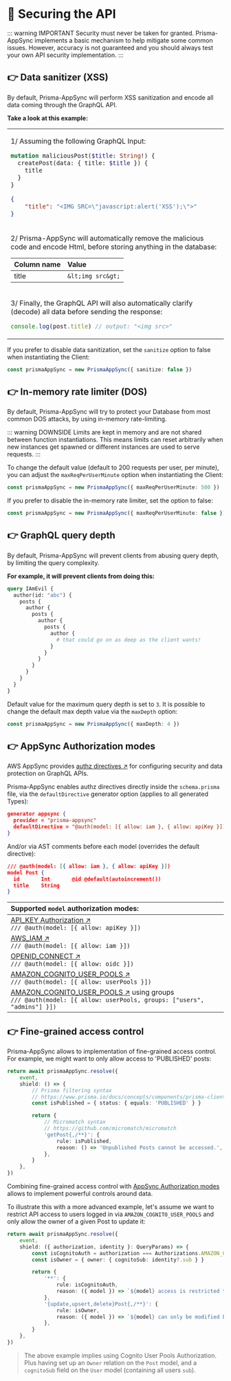 # 🚨 Securing the API

::: warning IMPORTANT
Security must never be taken for granted. Prisma-AppSync implements a basic mechanism to help mitigate some common issues. However, accuracy is not guaranteed and you should always test your own API security implementation.
:::

## 👉 Data sanitizer (XSS)

By default, Prisma-AppSync will perform XSS sanitization and encode all data coming through the GraphQL API.

**Take a look at this example:**

<table><tr><td width="800px">

1/ Assuming the following GraphQL Input:

```graphql
mutation maliciousPost($title: String!) {
  createPost(data: { title: $title }) {
    title
  }
}
```

```json
{
    "title": "<IMG SRC=\"javascript:alert('XSS');\">"
}
```

</td></tr><tr><td>

2/ Prisma-AppSync will automatically remove the malicious code and encode Html, before storing anything in the database:

| Column name | Value |
| ------------- |:-------------|
| title | `&lt;img src&gt;` |

</td></tr><tr><td>

3/ Finally, the GraphQL API will also automatically clarify (decode) all data before sending the response:

```ts
console.log(post.title) // output: "<img src>"
```

</td></tr></table>

If you prefer to disable data sanitization, set the `sanitize` option to false when instantiating the Client:

```ts
const prismaAppSync = new PrismaAppSync({ sanitize: false })
```

## 👉 In-memory rate limiter (DOS)

By default, Prisma-AppSync will try to protect your Database from most common DOS attacks, by using in-memory rate-limiting.

::: warning DOWNSIDE
Limits are kept in memory and are not shared between function instantiations. This means limits can reset arbitrarily when new instances get spawned or different instances are used to serve requests.
:::

To change the default value (default to 200 requests per user, per minute), you can adjust the `maxReqPerUserMinute` option when instantiating the Client:

```ts
const prismaAppSync = new PrismaAppSync({ maxReqPerUserMinute: 500 })
```

If you prefer to disable the in-memory rate limiter, set the option to false:

```ts
const prismaAppSync = new PrismaAppSync({ maxReqPerUserMinute: false })
```

## 👉 GraphQL query depth

By default, Prisma-AppSync will prevent clients from abusing query depth, by limiting the query complexity.

**For example, it will prevent clients from doing this:**

```graphql
query IAmEvil {
  author(id: "abc") {
    posts {
      author {
        posts {
          author {
            posts {
              author {
                # that could go on as deep as the client wants!
              }
            }
          }
        }
      }
    }
  }
}
```

Default value for the maximum query depth is set to `3`. It is possible to change the default max depth value via the `maxDepth` option:

```ts
const prismaAppSync = new PrismaAppSync({ maxDepth: 4 })
```

## 👉 AppSync Authorization modes

AWS AppSync provides [authz directives ↗](https://docs.aws.amazon.com/appsync/latest/devguide/security-authz.html) for configuring security and data protection on GraphQL APIs.

Prisma-AppSync enables authz directives directly inside the `schema.prisma` file, via the `defaultDirective` generator option (applies to all generated Types):

```json
generator appsync {
  provider = "prisma-appsync"
  defaultDirective = "@auth(model: [{ allow: iam }, { allow: apiKey }])"
}
```

And/or via AST comments before each model (overrides the default directive):

```json
/// @auth(model: [{ allow: iam }, { allow: apiKey }])
model Post {
  id       Int       @id @default(autoincrement())
  title    String
}
```

| Supported `model` authorization modes: |
|:------------- |
| [API_KEY Authorization ↗](https://docs.aws.amazon.com/appsync/latest/devguide/security-authz.html#api-key-authorization)<br>`/// @auth(model: [{ allow: apiKey }])` |
| [AWS_IAM ↗](https://docs.aws.amazon.com/appsync/latest/devguide/security-authz.html#aws-iam-authorization)<br>`/// @auth(model: [{ allow: iam }])` |
| [OPENID_CONNECT ↗](https://docs.aws.amazon.com/appsync/latest/devguide/security-authz.html#openid-connect-authorization)<br>`/// @auth(model: [{ allow: oidc }])` |
| [AMAZON_COGNITO_USER_POOLS ↗](https://docs.aws.amazon.com/appsync/latest/devguide/security-authz.html#amazon-cognito-user-pools-authorization)<br>`/// @auth(model: [{ allow: userPools }])` |
| [AMAZON_COGNITO_USER_POOLS ↗](https://docs.aws.amazon.com/appsync/latest/devguide/security-authz.html#amazon-cognito-user-pools-authorization) using groups<br>`/// @auth(model: [{ allow: userPools, groups: ["users", "admins"] }])`<br> |

## 👉 Fine-grained access control

Prisma-AppSync allows to implementation of fine-grained access control. For example, we might want to only allow access to 'PUBLISHED' posts:

```ts
return await prismaAppSync.resolve({
    event,
    shield: () => {
        // Prisma filtering syntax
        // https://www.prisma.io/docs/concepts/components/prisma-client/filtering-and-sorting
        const isPublished = { status: { equals: 'PUBLISHED' } }

        return {
            // Micromatch syntax
            // https://github.com/micromatch/micromatch
            'getPost{,/**}': {
                rule: isPublished,
                reason: () => 'Unpublished Posts cannot be accessed.',
            },
        }
    },
})
```

Combining fine-grained access control with [AppSync Authorization modes](#👉-appsync-authorization-modes) allows to implement powerful controls around data.

To illustrate this with a more advanced example, let's assume we want to restrict API access to users logged in via `AMAZON_COGNITO_USER_POOLS` and only allow the owner of a given Post to update it:

```ts
return await prismaAppSync.resolve({
    event,
    shield: ({ authorization, identity }: QueryParams) => {
        const isCognitoAuth = authorization === Authorizations.AMAZON_COGNITO_USER_POOLS
        const isOwner = { owner: { cognitoSub: identity?.sub } }

        return {
            '**': {
                rule: isCognitoAuth,
                reason: ({ model }) => `${model} access is restricted to logged-in users.`,
            },
            '{update,upsert,delete}Post{,/**}': {
                rule: isOwner,
                reason: ({ model }) => `${model} can only be modified by their owner.`,
            },
        }
    },
})
```

 > The above example implies using Cognito User Pools Authorization. Plus having set up an `Owner` relation on the `Post` model, and a `cognitoSub` field on the `User` model (containing all users `sub`).

